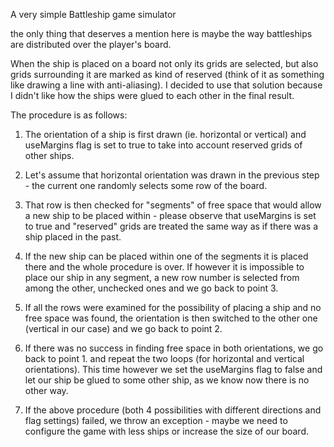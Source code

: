 A very simple Battleship game simulator

the only thing that deserves a mention here is maybe the way battleships are distributed over the player's board.

When the ship is placed on a board not only its grids are selected, but also grids surrounding it are marked as kind of reserved
(think of it as something like drawing a line with anti-aliasing). I decided to use that solution because I didn't like how the ships were
glued to each other in the final result.

The procedure is as follows:

1. The orientation of a ship is first drawn (ie. horizontal or vertical) and useMargins flag is set to true to take into account reserved grids of other ships.

2. Let's assume that horizontal orientation was drawn in the previous step - the current one randomly selects some row of the board.

3. That row is then checked for "segments" of free space that would allow a new ship to be placed within - please observe that useMargins is set to true and 
"reserved" grids are treated the same way as if there was a ship placed in the past.

4. If the new ship can be placed within one of the segments it is placed there and the whole procedure is over. If however it is impossible to place our ship in any
segment, a new row number is selected from among the other, unchecked ones and we go back to point 3.

5. If all the rows were examined for the possibility of placing a ship and no free space was found, the orientation is then switched to the other one (vertical in
our case) and we go back to point 2.

6. If there was no success in finding free space in both orientations, we go back to point 1. and repeat the two loops (for horizontal and vertical orientations).
This time however we set the useMargins flag to false and let our ship be glued to some other ship, as we know now there is no other way.

7. If the above procedure (both 4 possibilities with different directions and flag settings) failed, we throw an exception - maybe we need to configure the game 
with less ships or increase the size of our board.
